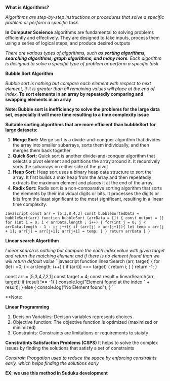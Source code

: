 **What is Algorithms?**

*Algorithms are step-by-step instructions or procedures that solve a specific problem or perform a specific task.*

**In Computer Sceience** algorithms are fundamental to solving problems efficiently and effectively. They are designed to take inputs, process them using a series of logical steps, and produce desired outputs

*There are various types of algorithms, such as **sorting algorithms, searching algorithms, graph algorithms, and many more**. Each algorithm is designed to solve a specific type of problem or perform a specific task*

**Bubble Sort Algorithm**

*Bubble sort is nothing but compare each element with respect to next element, if it is greater than all remaining values will place at the end of index.*
**To sort elements in an array by repeatedly comparing and swapping elements in an array**

**Note: Bubble sort is inefficiency to solve the problems for the large data set, especially it will more time resulting to a time complexity issue**

**Suitable sorting algorithms that are more efficient than bubbleSort for large datasets:**

1. **Merge Sort:**  Merge sort is a divide-and-conquer algorithm that divides the array into smaller subarrays, sorts them individually, and then merges them back together
2. **Quick Sort:** Quick sort is another divide-and-conquer algorithm that selects a pivot element and partitions the array around it. It recursively sorts the subarrays on either side of the pivot
3. **Heap Sort:** Heap sort uses a binary heap data structure to sort the array. It first builds a max heap from the array and then repeatedly extracts the maximum element and places it at the end of the array.
4. **Radix Sort:** Radix sort is a non-comparative sorting algorithm that sorts the elements by their individual digits or bits. It processes the digits or bits from the least significant to the most significant, resulting in a linear time complexity.
   
   

``Javascript
const arr = [5,3,8,4,2]
const bubbleSortedData = bubbleSort(arr)
function bubbleSort (arrData = []) {
const output = []
for (int i = 0; i < arrData.length ; i++) {
  for(int j = 0; j < arrData.length - 1 - i; j++){
    if (arr[j] > arr[j+1]){
      let temp = arr[j + 1];
      arr[j] = arr[j+1];
      arr[j+1] = temp;
}
}
return arrData
}
}
``

**Linear search Algortithm**

*Linear search is nothing but compare the each index value with given target and return the matching element and if there is no element found than we will return default value*
``javascript
function linearSearch (arr, target) {
for (let i =0; i < arr.length; i++) {
    if (arr[i] === target) {
    return i;
    }
 }
  return -1;
}

const arr = [5,3,4,7,2,1]
const target = 4;
const result = linearSearch(arr, target);
if (result !== -1) {
  console.log("Element found at the index " + result);
} else {
  console.log("No Element found");
}
``

**Note: 

**Linear Programming**

1. Decision Variables: Decison variables represents choices
2. Objective function: The objective function is optimized (maximized or minimized)
3. Constraints: Constraints are limitations or requirements to staisfy

**Constratints Satisfaction Problems (CSPS)**
It helps to solve the complex issues by finding the solutions that satisfy a set of constraints

*Constrain Propgation used to reduce the space by enforcing constraints early, which helps finding the solutions early*

**EX: we use this method in Suduku development**


   
